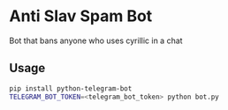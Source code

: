 # Anti Slav Spam Bot

Bot that bans anyone who uses cyrillic in a chat

## Usage

```bash
pip install python-telegram-bot
TELEGRAM_BOT_TOKEN=<telegram_bot_token> python bot.py
```
